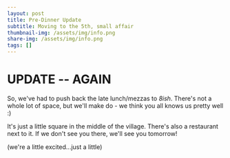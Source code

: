 ```yaml
---
layout: post
title: Pre-Dinner Update
subtitle: Moving to the 5th, small affair
thumbnail-img: /assets/img/info.png
share-img: /assets/img/info.png
tags: []
---
```


UPDATE -- AGAIN
====

So, we've had to push back the late lunch/mezzas to *8ish*. There's not a whole lot of space, but we'll make do - we think you all knows us pretty well :) 

It's just a little square in the middle of the village. There's also a restaurant next to it. If we don't see you there, we'll see you tomorrow!

(we're a little excited...just a little)


